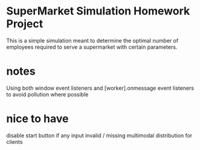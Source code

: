 # SuperMarket Simulation Homework Project

This is a simple simulation meant to determine the optimal number of employees required to serve a supermarket with certain parameters.

# notes

Using both window event listeners and [worker].onmessage event listeners to avoid pollution where possible

# nice to have

disable start button if any input invalid / missing
multimodal distribution for clients
